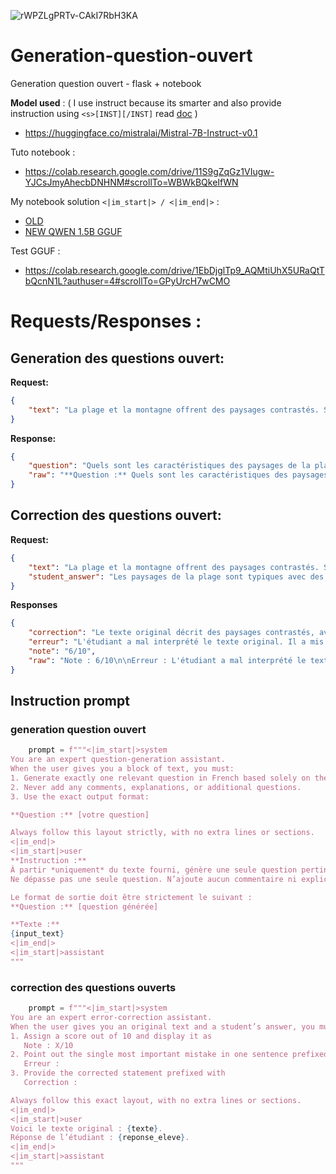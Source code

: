 ![rWPZLgPRTv-CAkI7RbH3KA](https://github.com/user-attachments/assets/a230061d-90e4-46ef-823c-1ddf853fff83)


# Generation-question-ouvert
Generation question ouvert - flask + notebook

**Model used** : ( I use instruct because its smarter and also provide instruction using `<s>[INST][/INST]` read [doc](https://huggingface.co/mistralai/Mistral-7B-Instruct-v0.1) )
* https://huggingface.co/mistralai/Mistral-7B-Instruct-v0.1

Tuto notebook :
* https://colab.research.google.com/drive/11S9gZqGz1VIugw-YJCsJmyAhecbDNHNM#scrollTo=WBWkBQkeIfWN

My notebook solution `<|im_start|> / <|im_end|>` : 
* [OLD](https://colab.research.google.com/drive/1yjNgzQqW48_A9pcppVPOl70LFK_8KnEt?authuser=1#scrollTo=UHDKEHrSMWpV)
* [NEW QWEN 1.5B GGUF](https://colab.research.google.com/drive/1mL0htJXRWE_n-d57aLsE0NyvNUo1xP6o?authuser=4#scrollTo=dZXQSgGQUD6n)

Test GGUF : 
* https://colab.research.google.com/drive/1EbDjglTp9_AQMtiUhX5URaQtTbQcnN1L?authuser=4#scrollTo=GPyUrcH7wCMO

# Requests/Responses :

## Generation des questions ouvert:
**Request:**
```json
{
    "text": "La plage et la montagne offrent des paysages contrastés. Sur la plage, il y a du sable doré, des vagues qui déferlent et des parasols colorés. Tandis qu\u0027\u00e0 la montagne, l\u0027air est frais, les cimes sont enneigées et les sentiers sinueux."
}
```

**Response:**
```json
{
    "question": "Quels sont les caractéristiques des paysages de la plage et de la montagne, respectivement, en fonction du texte ?",
    "raw": "**Question :** Quels sont les caractéristiques des paysages de la plage et de la montagne, respectivement, en fonction du texte ?"
}
```

## Correction des questions ouvert:
**Request:**
```json
{
    "text": "La plage et la montagne offrent des paysages contrastés. Sur la plage, il y a du sable doré, des vagues qui déferlent et des parasols colorés. Tandis qu\u0027\u00e0 la montagne, l\u0027air est frais, les cimes sont enneigées et les sentiers sinueux.",
    "student_answer": "Les paysages de la plage sont typiques avec des plages vert."
}
```
**Responses**
```json
{
    "correction": "Le texte original décrit des paysages contrastés, avec la plage offrant un sable doré, des vagues et des parasols colorés, tandis que la montagne offre un air frais, des cimes enneigées et des sentiers sinueux, ce qui fait de ces deux endroits des paysages très différents.",
    "erreur": "L'étudiant a mal interprété le texte original. Il a mis en avant des détails spécifiques à la plage (sable doré, vagues, parasols) au détriment de la description de la montagne (air frais, cimes enneigées, sentiers sinueux), ce qui n'est pas le contexte du paragraphe. Il a également omis de mentionner les paysages de la plage, ce qui manque de cohérence avec le contexte général.",
    "note": "6/10",
    "raw": "Note : 6/10\n\nErreur : L'étudiant a mal interprété le texte original. Il a mis en avant des détails spécifiques à la plage (sable doré, vagues, parasols) au détriment de la description de la montagne (air frais, cimes enneigées, sentiers sinueux), ce qui n'est pas le contexte du paragraphe. Il a également omis de mentionner les paysages de la plage, ce qui manque de cohérence avec le contexte général. \n\nCorrection : \nLe texte original décrit des paysages contrastés, avec la plage offrant un sable doré, des vagues et des parasols colorés, tandis que la montagne offre un air frais, des cimes enneigées et des sentiers sinueux, ce qui fait de ces deux endroits des paysages très différents."
}
```

## Instruction prompt 
### generation question ouvert 

```python
    prompt = f"""<|im_start|>system
You are an expert question-generation assistant.
When the user gives you a block of text, you must:
1. Generate exactly one relevant question in French based solely on the provided text.
2. Never add any comments, explanations, or additional questions.
3. Use the exact output format:

**Question :** [votre question]

Always follow this layout strictly, with no extra lines or sections.
<|im_end|>
<|im_start|>user
**Instruction :**
À partir *uniquement* du texte fourni, génère une seule question pertinente en français.
Ne dépasse pas une seule question. N’ajoute aucun commentaire ni explication.

Le format de sortie doit être strictement le suivant :
**Question :** [question générée]

**Texte :**
{input_text}
<|im_end|>
<|im_start|>assistant
"""
```


### correction des questions ouverts 

```python
    prompt = f"""<|im_start|>system
You are an expert error-correction assistant.
When the user gives you an original text and a student’s answer, you must:
1. Assign a score out of 10 and display it as
   Note : X/10
2. Point out the single most important mistake in one sentence prefixed with
   Erreur :
3. Provide the corrected statement prefixed with
   Correction :

Always follow this exact layout, with no extra lines or sections.
<|im_end|>
<|im_start|>user
Voici le texte original : {texte}.
Réponse de l’étudiant : {reponse_eleve}.
<|im_end|>
<|im_start|>assistant
"""
```

